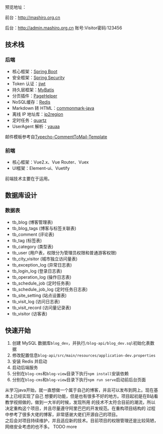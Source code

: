 <br>
预览地址：

前台：http://mashiro.org.cn

后台：http://admin.mashiro.org.cn 账号:Visitor密码:123456
<br>
## 技术栈

### 后端

- 核心框架：[Spring Boot](https://github.com/spring-projects/spring-boot)
- 安全框架：[Spring Security](https://github.com/spring-projects/spring-security)
- Token 认证：[jjwt](https://github.com/jwtk/jjwt)
- 持久层框架：[MyBatis](https://github.com/mybatis/spring-boot-starter)
- 分页插件：[PageHelper](https://github.com/pagehelper/Mybatis-PageHelper)
- NoSQL缓存：[Redis](https://github.com/redis/redis)
- Markdown 转 HTML：[commonmark-java](https://github.com/commonmark/commonmark-java)
- 离线 IP 地址库：[ip2region](https://github.com/lionsoul2014/ip2region)
- 定时任务：[quartz](https://github.com/quartz-scheduler/quartz)
- UserAgent 解析：[yauaa](https://github.com/nielsbasjes/yauaa)

邮件模板参考自[Typecho-CommentToMail-Template](https://github.com/MisakaTAT/Typecho-CommentToMail-Template)

### 前端

- 核心框架：Vue2.x、Vue Router、Vuex
- UI框架：Element-ui、Vuetify

前端技术主要在于运用。

## 数据库设计

### 数据表

- tb_blog (博客管理表)
- tb_blog_tags (博客与标签关联表)
- tb_comment (评论表)
- tb_tag (标签表)
- tb_category (类型表)
- tb_user (用户表，权限分为管理员权限和普通游客权限)
- tb_city_visitor (城市独立访问量表)
- tb_exception_log (异常日志表)
- tb_login_log (登录日志表)
- tb_operation_log (操作日志表)
- tb_schedule_job (定时任务表)
- tb_schedule_job_log (定时任务日志表)
- tb_site_setting (站点设置表)
- tb_visit_log (访问日志表)
- tb_visit_record (访问量记录表)
- tb_visitor (访客表)

## 快速开始

1. 创建 MySQL 数据库`blog_dev`，并执行`/blog-api/blog_dev.sql`初始化表数据
2. 修改配置信息`blog-api/src/main/resources/application-dev.properties`
3. 安装 Redis 并启动
4. 启动后端服务
5. 分别在`blog-cms`和`blog-view`目录下执行`npm install`安装依赖
6. 分别在`blog-cms`和`blog-view`目录下执行`npm run serve`启动前后台页面

从学习java开始，就一直想做一个属于自己的博客，并且可以发布到网上。现在基本上已经实现了自己
想要的功能，但是也有很多不好的地方。项目起初是在B站看教学视频做的，做到一大半的时候，发现所用
的技术不太符合目前的潮流，所以决定重构这个项目，并且尽量遵守阿里巴巴的开发规范。在重构项目结构的
过程中参考了很多大佬的博客，非常感谢大佬们开源自己的项目。
<br>
之后会对项目持续维护，并且适应新的技术。目前项目的权限管理还是比较简陋，网络安全考虑的也不多。
TODO more